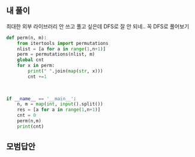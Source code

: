 ## 내 풀이
최대한 외부 라이브러리 안 쓰고 풀고 싶은데 DFS로 잘 안 되네..
꼭 DFS로 풀어보기
```python
def perm(n, m):
    from itertools import permutations
    nlist = [a for a in range(1,n+1)]
    perm = permutations(nlist, m)
    global cnt
    for x in perm:
        print(" ".join(map(str, x)))
        cnt +=1
     
   

if __name__ == '__main__':
    n, m = map(int, input().split())
    res = [a for a in range(1,n+1)]
    cnt = 0
    perm(n,m)
    print(cnt)  
```

## 모범답안
